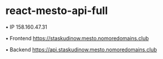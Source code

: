 # react-mesto-api-full

• IP 158.160.47.31

• Frontend https://staskudinow.mesto.nomoredomains.club

• Backend https://api.staskudinow.mesto.nomoredomains.club
